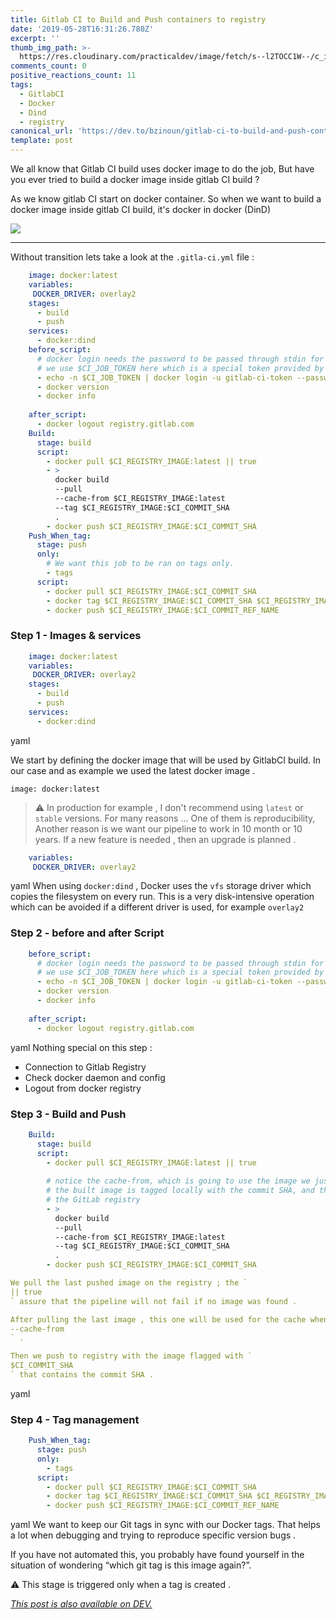 ```yaml
---
title: Gitlab CI to Build and Push containers to registry
date: '2019-05-28T16:31:26.780Z'
excerpt: ''
thumb_img_path: >-
  https://res.cloudinary.com/practicaldev/image/fetch/s--l2TOCC1W--/c_imagga_scale,f_auto,fl_progressive,h_420,q_auto,w_1000/https://res.cloudinary.com/practicaldev/image/fetch/s--K-_x1Q-E--/c_imagga_scale%2Cf_auto%2Cfl_progressive%2Ch_420%2Cq_auto%2Cw_1000/https://thepracticaldev.s3.amazonaws.com/i/z4frv89406kp8z8ug9ci.jpg
comments_count: 0
positive_reactions_count: 11
tags:
  - GitlabCI
  - Docker
  - Dind
  - registry
canonical_url: 'https://dev.to/bzinoun/gitlab-ci-to-build-and-push-containers-to-registry-538a'
template: post
---
```


We all know that Gitlab CI build uses docker image to do the job, But have you ever tried to build a docker image inside gitlab CI build ?

As we know gitlab CI start on docker container. So when we want to build a docker image inside gitlab CI build, it's docker in docker (DinD)

![](https://media.giphy.com/media/m1UTexVjvh2WA/giphy.gif)

---

Without transition lets take a look at the 
`.gitla-ci.yml`
  file : 

```yaml
    image: docker:latest
    variables:
     DOCKER_DRIVER: overlay2
    stages:
      - build
      - push
    services:
      - docker:dind
    before_script:
      # docker login needs the password to be passed through stdin for security
      # we use $CI_JOB_TOKEN here which is a special token provided by GitLab
      - echo -n $CI_JOB_TOKEN | docker login -u gitlab-ci-token --password-stdin $CI_REGISTRY
      - docker version
      - docker info
    
    after_script:
      - docker logout registry.gitlab.com
    Build:
      stage: build
      script:
        - docker pull $CI_REGISTRY_IMAGE:latest || true
        - >
          docker build
          --pull
          --cache-from $CI_REGISTRY_IMAGE:latest
          --tag $CI_REGISTRY_IMAGE:$CI_COMMIT_SHA
          .
        - docker push $CI_REGISTRY_IMAGE:$CI_COMMIT_SHA
    Push_When_tag:
      stage: push
      only:
        # We want this job to be ran on tags only.
        - tags
      script:
        - docker pull $CI_REGISTRY_IMAGE:$CI_COMMIT_SHA
        - docker tag $CI_REGISTRY_IMAGE:$CI_COMMIT_SHA $CI_REGISTRY_IMAGE:$CI_COMMIT_REF_NAME
        - docker push $CI_REGISTRY_IMAGE:$CI_COMMIT_REF_NAME
```

### Step 1 - Images & services

```yaml
    image: docker:latest
    variables:
     DOCKER_DRIVER: overlay2
    stages:
      - build
      - push
    services:
      - docker:dind
```
yaml

We start by defining the docker image that will be used by GitlabCI build. In our case and as example we used the latest docker image . 

    image: docker:latest

> ⚠️  In production for example , I don't recommend using 
`latest`
or
`stable`
 versions. For many reasons ... 
One of them is reproducibility, Another reason is we want our pipeline to work in 10 month or 10 years. If a new feature is needed , then an upgrade is planned .

```yaml
    variables:
     DOCKER_DRIVER: overlay2
```
yaml
When using 
`docker:dind`
 , Docker uses the 
`vfs`
 storage driver which copies the filesystem on every run. This is a very disk-intensive operation which can be avoided if a different driver is used, for example 
`overlay2`


### Step 2 - before and after Script

```yaml
    before_script:
      # docker login needs the password to be passed through stdin for security
      # we use $CI_JOB_TOKEN here which is a special token provided by GitLab
      - echo -n $CI_JOB_TOKEN | docker login -u gitlab-ci-token --password-stdin $CI_REGISTRY
      - docker version
      - docker info
    
    after_script:
      - docker logout registry.gitlab.com
```
yaml
Nothing special on this step  : 

- Connection to Gitlab Registry
- Check docker daemon and config
- Logout from docker registry

### Step 3 -  Build and Push

```yaml
    Build:
      stage: build
      script:
        - docker pull $CI_REGISTRY_IMAGE:latest || true
        
        # notice the cache-from, which is going to use the image we just pulled locally
        # the built image is tagged locally with the commit SHA, and then pushed to 
        # the GitLab registry
        - >
          docker build
          --pull
          --cache-from $CI_REGISTRY_IMAGE:latest
          --tag $CI_REGISTRY_IMAGE:$CI_COMMIT_SHA
          .
        - docker push $CI_REGISTRY_IMAGE:$CI_COMMIT_SHA

We pull the last pushed image on the registry ; the `
|| true
` assure that the pipeline will not fail if no image was found . 

After pulling the last image , this one will be used for the cache when building a new image using the `
--cache-from
` . 

Then we push to registry with the image flagged with `
$CI_COMMIT_SHA
` that contains the commit SHA . 
```
yaml

### Step 4 - Tag management

```yaml
    Push_When_tag:
      stage: push
      only:
        - tags
      script:
        - docker pull $CI_REGISTRY_IMAGE:$CI_COMMIT_SHA
        - docker tag $CI_REGISTRY_IMAGE:$CI_COMMIT_SHA $CI_REGISTRY_IMAGE:$CI_COMMIT_REF_NAME
        - docker push $CI_REGISTRY_IMAGE:$CI_COMMIT_REF_NAME
```
yaml
We want to keep  our Git tags in sync with our Docker tags. That helps a lot when debugging and trying to reproduce specific version bugs . 

If you have not automated this, you probably have found yourself in the situation of wondering “which git tag is this image again?”.

⚠️ This stage is triggered only when a tag is created .

*[This post is also available on DEV.](https://dev.to/bzinoun/gitlab-ci-to-build-and-push-containers-to-registry-538a)*


<script>
const parent = document.getElementsByTagName('head')[0];
const script = document.createElement('script');
script.type = 'text/javascript';
script.src = 'https://cdnjs.cloudflare.com/ajax/libs/iframe-resizer/4.1.1/iframeResizer.min.js';
script.charset = 'utf-8';
script.onload = function() {
    window.iFrameResize({}, '.liquidTag');
};
parent.appendChild(script);
</script>    
